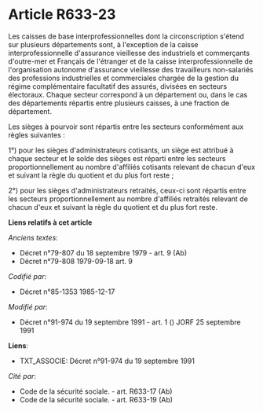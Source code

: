 # Article R633-23

Les caisses de base interprofessionnelles dont la circonscription s'étend sur plusieurs départements sont, à l'exception de
la caisse interprofessionnelle d'assurance vieillesse des industriels et commerçants d'outre-mer et Français de l'étranger et
de la caisse interprofessionnelle de l'organisation autonome d'assurance vieillesse des travailleurs non-salariés des
professions industrielles et commerciales chargée de la gestion du régime complémentaire facultatif des assurés, divisées en
secteurs électoraux. Chaque secteur correspond à un département ou, dans le cas des départements répartis entre plusieurs
caisses, à une fraction de département. 

Les sièges à pourvoir sont répartis entre les secteurs conformément aux règles suivantes : 

1°) pour les sièges d'administrateurs cotisants, un siège est attribué à chaque secteur et le solde des sièges est réparti
entre les secteurs proportionnellement au nombre d'affiliés cotisants relevant de chacun d'eux et suivant la règle du
quotient et du plus fort reste ; 

2°) pour les sièges d'administrateurs retraités, ceux-ci sont répartis entre les secteurs proportionnellement au nombre
d'affiliés retraités relevant de chacun d'eux et suivant la règle du quotient et du plus fort reste.

**Liens relatifs à cet article**

_Anciens textes_:

  - Décret n°79-807 du 18 septembre 1979 - art. 9 (Ab)
  - Décret n°79-808 1979-09-18 art. 9

_Codifié par_:

  - Décret n°85-1353 1985-12-17

_Modifié par_:

  - Décret n°91-974 du 19 septembre 1991 - art. 1 () JORF 25 septembre 1991

**Liens**:

  - TXT_ASSOCIE: Décret n°91-974 du 19 septembre 1991

_Cité par_:

  - Code de la sécurité sociale. - art. R633-17 (Ab)
  - Code de la sécurité sociale. - art. R633-19 (Ab)
